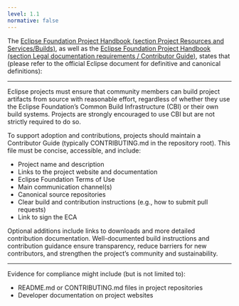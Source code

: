 ```yaml
---
level: 1.1
normative: false
---
```


The [Eclipse Foundation Project Handbook (section Project Resources and Services/Builds)](https://www.eclipse.org/projects/handbook/#resources-builds), as well as the [Eclipse Foundation Project Handbook (section Legal documentation requirements / Contributor Guide)](https://www.eclipse.org/projects/handbook/#legaldoc-contributor), states that (please refer to the official Eclipse document for definitive and canonical definitions):

---

Eclipse projects must ensure that community members can build project artifacts from source with reasonable effort, regardless of whether they use the Eclipse Foundation’s Common Build Infrastructure (CBI) or their own build systems. Projects are strongly encouraged to use CBI but are not strictly required to do so.

To support adoption and contributions, projects should maintain a Contributor Guide (typically CONTRIBUTING.md in the repository root). This file must be concise, accessible, and include:

* Project name and description
* Links to the project website and documentation
* Eclipse Foundation Terms of Use
* Main communication channel(s)
* Canonical source repositories
* Clear build and contribution instructions (e.g., how to submit pull requests)
* Link to sign the ECA

Optional additions include links to downloads and more detailed contribution documentation. Well-documented build instructions and contribution guidance ensure transparency, reduce barriers for new contributors, and strengthen the project’s community and sustainability.

---

Evidence for compliance might include (but is not limited to):

* README.md or CONTRIBUTING.md files in project repositories
* Developer documentation on project websites
